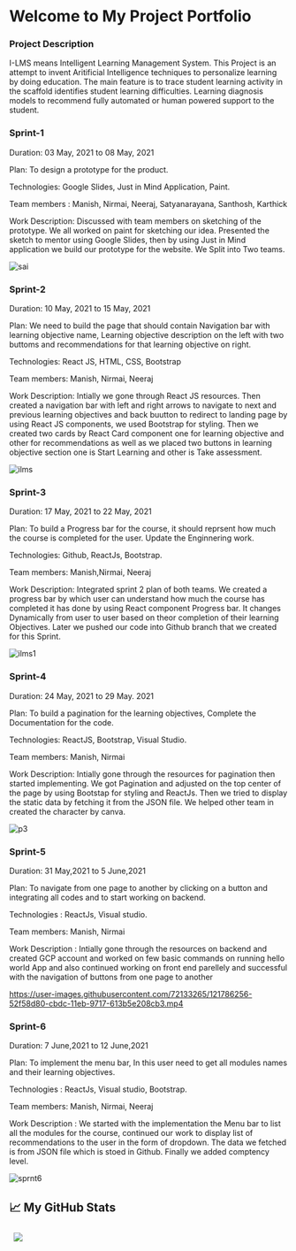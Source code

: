 # Welcome to My Project Portfolio

### Project Description
I-LMS means Intelligent Learning Management System. This Project is an attempt to invent Aritificial Intelligence techniques to personalize learning by doing education. The main feature is to trace student learning activity in the scaffold identifies student learning difficulties. Learning diagnosis models to recommend fully automated or human powered support to the student.

### Sprint-1

Duration: 03 May, 2021 to 08 May, 2021

Plan: To design a prototype for the product.

Technologies: Google Slides, Just in Mind Application, Paint.

Team members : Manish, Nirmai, Neeraj, Satyanarayana, Santhosh, Karthick 

Work Description: Discussed with team members on sketching of the prototype. We all worked on paint for sketching our idea. Presented the sketch to mentor using Google Slides, then by using Just in Mind application we build our prototype for the website. We Split into Two teams.


![sai](https://user-images.githubusercontent.com/72133265/120311869-a40ca400-c2f5-11eb-8645-d95c6b015b0c.png)


### Sprint-2

Duration: 10 May, 2021 to 15 May, 2021

Plan: We need to build the page that should contain Navigation bar with learning objective name, Learning objective description on the left with two buttoms and recommendations for that learning objective on right.

Technologies: React JS, HTML, CSS, Bootstrap

Team members: Manish, Nirmai, Neeraj
 
 Work Description: Intially we gone through React JS resources. Then created a navigation bar with left and right arrows to navigate to next and previous learning objectives and back buutton to redirect to landing page by using React JS components, we used Bootstrap for styling. Then we created two cards by React Card component one for learning objective and other for recommendations as well as we placed two buttons in learning objective section one is Start Learning and other is Take assessment.
 
 
 ![ilms](https://user-images.githubusercontent.com/72133265/119024437-aea76f00-b9c0-11eb-941d-7175f3bb547c.PNG)

### Sprint-3

Duration: 17 May, 2021 to 22 May, 2021

Plan: To build a Progress bar for the course, it should reprsent how much the course is completed for the user. Update the Enginnering work. 

Technologies: Github, ReactJs, Bootstrap.

Team members: Manish,Nirmai, Neeraj

Work Description: Integrated sprint 2 plan of both teams. We created a progress bar by which user can understand how much the course has completed it has done by using React component Progress bar. It changes Dynamically from user to user based on theor completion of their learning Objectives. Later we pushed our code into Github branch that we created for this Sprint. 

![ilms1](https://user-images.githubusercontent.com/72133265/119877379-96969900-bf46-11eb-8512-3c836aed62d0.PNG)

### Sprint-4

Duration: 24 May, 2021 to  29 May. 2021

Plan: To build a pagination for the learning objectives, Complete the Documentation for the code.

Technologies: ReactJS, Bootstrap, Visual Studio. 

Team members: Manish, Nirmai

Work Description: Intially gone through the resources for pagination then started implementing. We got Pagination and adjusted on the top center of the page by using Bootstap for styling and ReactJs. Then we tried to display the static data by fetching it from the JSON file. We helped other team in created the character by canva.

![p3](https://user-images.githubusercontent.com/72133265/120310426-04024b00-c2f4-11eb-8805-c9e4677c9158.PNG)

### Sprint-5

Duration: 31 May,2021 to 5 June,2021

Plan: To navigate from one page to another by clicking on a button and integrating all codes and to start working on backend.

Technologies : ReactJs, Visual studio.

Team members: Manish, Nirmai

Work Description : Intially gone through the resources on backend and created GCP account and worked on few basic commands on running hello world App and also continued working on front end parellely and successful with the navigation of buttons from one page to another


https://user-images.githubusercontent.com/72133265/121786256-52f58d80-cbdc-11eb-9717-613b5e208cb3.mp4



### Sprint-6

Duration: 7 June,2021 to 12 June,2021

Plan: To implement the menu bar, In this user need to get all modules names and their learning objectives.

Technologies : ReactJs, Visual studio, Bootstrap.

Team members: Manish, Nirmai, Neeraj

Work Description :  We started with the implementation the Menu bar to list all the modules for the course, continued our work to display list of recommendations to the user in the form of dropdown. The data we fetched is from JSON file which is stoed in Github. Finally we added comptency level.

![sprnt6](https://user-images.githubusercontent.com/72133265/121785419-55091d80-cbd7-11eb-9dac-52530af5419a.png)


## &#x1f4c8;  My GitHub Stats

<a href="https://github.com/SaiManish48">
  <img align="center" style="margin:0.5rem" src="https://github-readme-stats.vercel.app/api?username=SaiManish48&show_icons=true&line_height=27&count_private=true&title_color=ffffff&text_color=c9cacc&icon_color=4AB097&bg_color=1A2B34"/>
</a>

